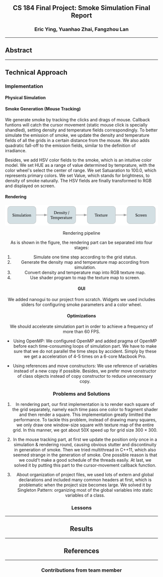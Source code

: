 ## <center>CS 184 Final Project: Smoke Simulation Final Report

### <center>Eric Ying, Yuanhao Zhai, Fangzhou Lan

------

## Abstract



------

## Technical Approach

### Implementation

#### Physical Simulation

#### Smoke Generation (Mouse Tracking)
We generate smoke by tracking the clicks and drags of mouse. Callback funtions will catch the cursor movement (static mouse click is specially shandled), setting density and temperature fields correspondingly. To better simulate the emission of smoke, we update the density and temperature fields of all the grids in a certain distance from the mouse. We also adds quadratic fall-off to the emission fields, similar to the definition of irradiance.

Besides, we add HSV color fields to the smoke, which is an intuitive color model. We set HUE as a range of value determined by temprature, with the color wheel's select the center of range. We set Satuaration to 100.0, which represents primary colors. We set Value, which stands for brightness, to density of smoke naturally. The HSV fields are finally transformed to RGB and displayed on screen. 

#### Rendering

![render_pipeline](./images/render_pipeline.png)

<center>Rendering pipeline

As is shown in the figure, the rendering part can be separated into four stages:

1. Simulate one time step according to the grid status.
2. Generate the density map and temperature map according from simulation.
3. Convert density and temperature map into RGB texture map.
4. Use shader program to map the texture map to screen.

#### GUI
We added nanogui to our project from scratch. Widgets we used includes sliders for configuring smoke parameters and a color wheel.

#### Optimizations
We should accelerate simulation part in order to achieve a frequency of more than 60 FPS.

+ Using OpenMP: We configured OpenMP and added pragma of OpenMP before each time-consuming loops of simulation part. We have to make sure that we do not parallel the time steps by accident. Simply by these we get a acceleration of 4-5 times on a 6-core Macbook Pro.

+ Using references and move constructors: We use reference of variables instead of a new copy if possible. Besides, we prefer move constructor of class objects instead of copy constructor to reduce unnecessary copy. 

### Problems and Solutions

1. In rendering part, our first implementation is to render each square of the grid separately, namely each time pass one color to fragment shader and then render a square. This implementation greatly limitted the performance. To tackle this problem, instead of drawing many squares, we only draw one window-size square with texture map of the entire grid. In this manner, we got about 50X speed up for grid size  300 × 300.

2. In the mouse tracking part, at first we update the position only once in a simulation & rendering round, causing obvious stutter and discontinuity in generation of smoke. Then we tried multithread in C++11, which also seemed strange in the generation of smoke. One possible reason is that we could't make a good schedule of the threads easily. At last, we solved it by putting this part to the cursor-movement callback function.

3. About organization of project files, we used lots of extern and global declarations and included many common headers at first, which is problematic when the project size becomes large. We solved it by Singleton Pattern: organizing most of the global variables into static variables of a class.

### Lessons



------

## Results



------

## References



------

### Contributions from team member